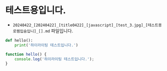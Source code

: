 
# 테스트용입니다.

* `20240422_[20240422]_[title0422]_[javascript]_[test_3.jpg]_[테스트용 로렘입숨입니]_[].md` 파일입니다.

```python
def hello():
    print('하이라이팅 테스트입니다.')
```

```javascript
function hello() {
    console.log('하이라이팅 테스트입니다.');
}
```
